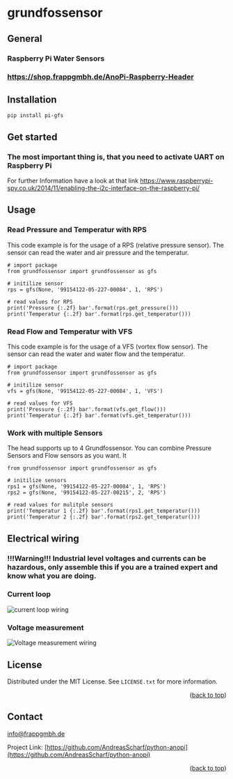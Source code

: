 # grundfossensor
## General
### Raspberry Pi Water Sensors

### https://shop.frappgmbh.de/AnoPi-Raspberry-Header
## Installation
```
pip install pi-gfs
```
## Get started
### The most important thing is, that you need to activate UART on Raspberry Pi
For further Information have a look at that link
https://www.raspberrypi-spy.co.uk/2014/11/enabling-the-i2c-interface-on-the-raspberry-pi/

## Usage
### Read Pressure and Temperatur with RPS
This code example is for the usage of a RPS (relative pressure sensor). The sensor can read the water and air pressure and the temperatur.
```
# import package
from grundfossensor import grundfossensor as gfs

# initilize sensor
rps = gfs(None, '99154122-05-227-00084', 1, 'RPS')

# read values for RPS
print('Pressure {:.2f} bar'.format(rps.get_pressure()))
print('Temperatur {:.2f} bar'.format(rps.get_temperatur()))
```
### Read Flow and Temperatur with VFS
This code example is for the usage of a VFS (vortex flow sensor). The sensor can read the water and water flow and the temperatur.
```
# import package
from grundfossensor import grundfossensor as gfs

# initilize sensor
vfs = gfs(None, '99154122-05-227-00084', 1, 'VFS')

# read values for VFS
print('Pressure {:.2f} bar'.format(vfs.get_flow()))
print('Temperatur {:.2f} bar'.format(vfs.get_temperatur()))
```


### Work with multiple Sensors
The head supports up to 4 Grundfossensor. You can combine Pressure Sensors and Flow sensors as you want. It 
```
from grundfossensor import grundfossensor as gfs

# initilize sensors
rps1 = gfs(None, '99154122-05-227-00084', 1, 'RPS')
rps2 = gfs(None, '99154122-05-227-00215', 2, 'RPS')

# read values for mulitple sensors
print('Temperatur 1 {:.2f} bar'.format(rps1.get_temperatur()))
print('Temperatur 2 {:.2f} bar'.format(rps2.get_temperatur()))

```


## Electrical wiring
### !!!Warning!!! Industrial level voltages and currents can be hazardous, only assemble this if you are a trained expert and know what you are doing.

### Current loop
![current loop wiring](/examples/wiring/Anschluss_Stromschleife.PNG)

### Voltage measurement 

![Voltage measurement  wiring](/examples/wiring/Anschluss_Spannungspegel.PNG)

## License

Distributed under the MIT License. See `LICENSE.txt` for more information.

<p align="right">(<a href="#top">back to top</a>)</p>

## Contact

info@frappgmbh.de

Project Link: [https://github.com/AndreasScharf/python-anopi](https://github.com/AndreasScharf/python-anopi)

<p align="right">(<a href="#top">back to top</a>)</p>

